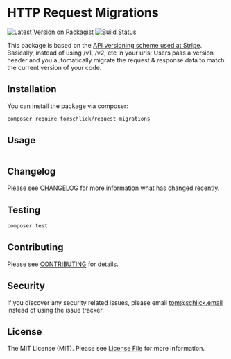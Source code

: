 # HTTP Request Migrations

[![Latest Version on Packagist](https://img.shields.io/packagist/v/tomschlick/request-migrations.svg?style=flat-square)](https://packagist.org/packages/tomschlick/request-migrations)
[![Build Status](https://img.shields.io/travis/tomschlick/request-migrations/master.svg?style=flat-square)](https://travis-ci.org/tomschlick/request-migrations)

This package is based on the [API versioning scheme used at Stripe](https://stripe.com/blog/api-versioning). Basically, instead of using /v1, /v2, etc in your urls; Users pass a version header and you automatically migrate the request & response data to match the current version of your code.

## Installation

You can install the package via composer:

```bash
composer require tomschlick/request-migrations
```

## Usage

``` php

```

## Changelog

Please see [CHANGELOG](CHANGELOG.md) for more information what has changed recently.

## Testing

``` bash
composer test
```

## Contributing

Please see [CONTRIBUTING](CONTRIBUTING.md) for details.

## Security

If you discover any security related issues, please email tom@schlick.email instead of using the issue tracker.

## License

The MIT License (MIT). Please see [License File](LICENSE.md) for more information.
